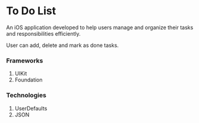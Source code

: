 # To Do List
An iOS application developed to help users manage and organize their tasks and responsibilities efficiently.

User can add, delete and mark as done tasks.

### Frameworks
1. UIKit
2. Foundation

### Technologies
1. UserDefaults
2. JSON
